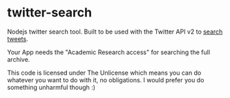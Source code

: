 # twitter-search

Nodejs twitter search tool.
Built to be used with the Twitter API v2 to [search tweets](https://developer.twitter.com/en/docs/twitter-api/tweets/search/introduction).

Your App needs the "Academic Research access" for searching the full archive.

This code is licensed under The Unlicense which means you can do whatever you want to do with it, no obligations. I would prefer you do something unharmful though :)

